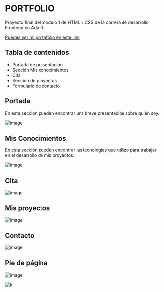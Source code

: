 <h1>PORTFOLIO</h1>

Proyecto final del modulo 1 de HTML y CSS de la carrera de desarrollo Frontend en Ada IT.

<a href="https://constanzat.github.io/PortafolioPersonal/" target="_blank" target="blank" />Puedes ver mi portafolio en este link</a>

<h2>Tabla de contenidos</h2>
<ul>
  <li>Portada de presentación</li>
  <li>Sección Mis conocimientos</li>
  <li>Cita</li>
  <li>Sección de proyectos</li>
  <li>Formulario de contacto</li>
</ul>

<h2>Portada</h2>

En esta sección pueden encontrar una breve presentación sobre quién soy.

![image](https://user-images.githubusercontent.com/72681000/135694018-8467c6e1-89ed-4267-b9ce-20473e69af94.png)


<h2>Mis Conocimientos</h2>

En esta sección pueden encontrar las tecnologías que utilizo para trabajar en el desarrollo de mis proyectos.

![image](https://user-images.githubusercontent.com/72681000/135694376-c05c8280-4ce1-45e5-bb39-4aae28b8dfce.png)


<h2>Cita</h2>

![image](https://user-images.githubusercontent.com/72681000/135694739-3a78fe66-f6cd-405d-9c37-c12df9e862d7.png)

<h2>Mis proyectos</h2>

![image](https://user-images.githubusercontent.com/72681000/135727374-7b3f6b75-7012-457b-af44-41a67c7a277d.png)

<h2>Contacto</h2>

![image](https://user-images.githubusercontent.com/72681000/135772611-3a504a01-ab2d-4b7d-805b-fffda91c8acb.png)

<h2>Pie de página</h2>

![image](https://user-images.githubusercontent.com/72681000/135772649-4ca03a7b-af7d-43b2-88d9-05fffa5f1fbc.png)


![k](https://user-images.githubusercontent.com/72681000/136881542-49990771-d7ef-482e-a420-7bf1e368e80e.jpg)

